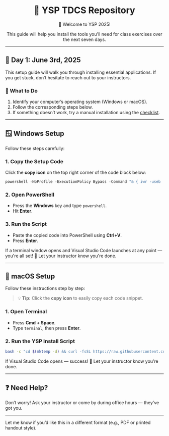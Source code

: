 
<div align="center">
  <h1>🧠 YSP TDCS Repository</h1>
  <p>👋 Welcome to YSP 2025!</p>
  <p>This guide will help you install the tools you'll need for class exercises over the next seven days.</p>
</div>

---

## 📅 Day 1: June 3rd, 2025

This setup guide will walk you through installing essential applications. If you get stuck, don’t hesitate to reach out to your instructors.

### 🔧 What to Do

1. Identify your computer’s operating system (Windows or macOS).
2. Follow the corresponding steps below.
3. If something doesn’t work, try a manual installation using the [checklist](https://github.com/Makerspace-Ashoka/TDCS_CodeAlong_2025/blob/init_setup_edition_2/Scripts/checklist.md).

---

## 🪟 Windows Setup

Follow these steps carefully:

### 1. Copy the Setup Code

Click the **copy icon** on the top right corner of the code block below:

```powershell
powershell -NoProfile -ExecutionPolicy Bypass -Command "& { iwr -useb 'https://raw.githubusercontent.com/Makerspace-Ashoka/TDCS_CodeAlong_2025/refs/heads/main/Scripts/win/script_notebook.ps1' | iex }"
```

### 2. Open PowerShell

* Press the **Windows** key and type `powershell`.
* Hit **Enter**.

### 3. Run the Script

* Paste the copied code into PowerShell using **Ctrl+V**.
* Press **Enter**.

If a terminal window opens and Visual Studio Code launches at any point — you're all set! 🎉
Let your instructor know you're done.

---

## 🍏 macOS Setup

Follow these instructions step by step:

> 💡 **Tip:** Click the **copy icon** to easily copy each code snippet.

### 1. Open Terminal

* Press **Cmd + Space**.
* Type `terminal`, then press **Enter**.



### 2. Run the YSP Install Script

```bash
bash -c "cd $(mktemp -d) && curl -fsSL https://raw.githubusercontent.com/Makerspace-Ashoka/TDCS_CodeAlong_2025/refs/heads/main/Scripts/macos/script_notebook.sh -o run.sh && curl -fsSL https://raw.githubusercontent.com/Makerspace-Ashoka/TDCS_CodeAlong_2025/refs/heads/main/Scripts/macos/Brewfile -o Brewfile && bash run.sh && cd -"
```

If Visual Studio Code opens — success! 🎉
Let your instructor know you’re done.

---

## ❓ Need Help?

Don’t worry! Ask your instructor or come by during office hours — they’ve got you.

---

Let me know if you’d like this in a different format (e.g., PDF or printed handout style).
